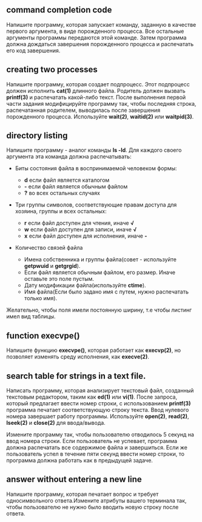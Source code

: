 ## command completion code
Напишите программу, которая запускает команду, заданную в качестве первого аргумента, в виде порожденного процесса. Все остальные аргументы программы передаются этой команде. Затем программа должна дождаться завершения порожденного процесса и распечатать его код завершения.
## creating two processes
Напишите программу, которая создает подпроцесс. Этот подпроцесс должен исполнить **cat(1)** длинного файла. Родитель должен вызвать **printf(3)** и распечатать какой-либо текст. После выполнения первой части задания модифицируйте программу так, чтобы последняя строка, распечатанная родителем, выводилась после завершения порожденного процесса. Используйте **wait(2)**, **waitid(2)** или **waitpid(3)**.
## directory listing
Напишите программу - аналог команды **ls -ld**. Для каждого своего аргумента эта команда должна распечатывать:

+ Биты состояния файла в воспринимаемой человеком формы:

    - **d** если файл является каталогом
    - **-** если файл является обычным файлом
    - **?** во всех остальных случаях
+ Три группы символов, соответствующие правам доступа для хозяина, группы и всех остальных:

    - **r** если файл доступен для чтения, иначе **√**
    - **w** если файл доступен для записи, иначе **√**
    - **x** если файл доступен для исполнения, иначе **-**

+ Количество связей файла

    - Имена собственника и группы файла(совет - используйте **getpwuid** и **getgrgid**).
    - Если файл является обычным файлом, его размер. Иначе оставьте это поле пустым.
    - Дату модификации файла(используйте **ctime**).
    - Имя файла(Если было задано имя с путем, нужно распечатать только имя).

Желательно, чтобы поля имели постоянную ширину, т.е чтобы листинг имел вид таблицы.
## function execvpe()
Напишите функцию **execvpe()**, которая работает как **execvp(2)**, но позволяет изменять среду исполнения, как **execve(2)**.
## search table for strings in a text file.
Написать программу, которая анализирует текстовый файл, созданный текстовым редактором, таким как **ed(1)** или **vi(1)**. После запроса, который предлагает ввести номер строки, с использованием **printf(3)** программа печатает соответствующую строку текста. Ввод нулевого номера завершает работу программы. Используйте **open(2)**, **read(2)**, **lseek(2)** и **close(2)** для ввода/вывода.

Измените программу так, чтобы пользователю отводилось 5 секунд на ввод номера строки. Если пользователь не успевает, программа должна распечатать все содержимое файла и завершиться. Если же пользователь успел в течение пяти секунд ввести номер строки, то программа должна работать как в предыдущей задаче.
## answer without entering a new line
Напишите программу, которая печатает вопрос и требует односимвольного ответа.Измените атрибуты вашего терминала так, чтобы пользователю не нужно было вводить новую строку после ответа.
